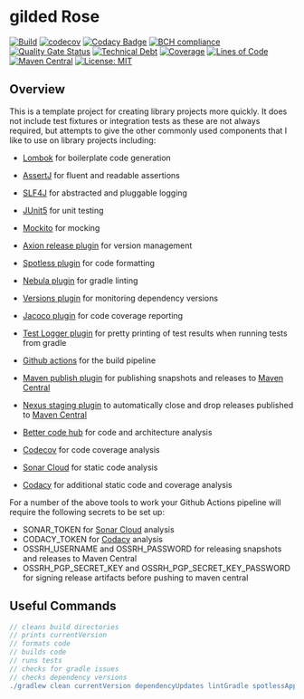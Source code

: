 # gilded Rose

[![Build](https://github.com/michaelruocco/gilded-rose/workflows/pipeline/badge.svg)](https://github.com/michaelruocco/gilded-rose/actions)
[![codecov](https://codecov.io/gh/michaelruocco/gilded-rose/branch/master/graph/badge.svg?token=FWDNP534O7)](https://codecov.io/gh/michaelruocco/gilded-rose)
[![Codacy Badge](https://app.codacy.com/project/badge/Grade/272889cf707b4dcb90bf451392530794)](https://www.codacy.com/gh/michaelruocco/gilded-rose/dashboard?utm_source=github.com&amp;utm_medium=referral&amp;utm_content=michaelruocco/gilded-rose&amp;utm_campaign=Badge_Grade)
[![BCH compliance](https://bettercodehub.com/edge/badge/michaelruocco/gilded-rose?branch=master)](https://bettercodehub.com/)
[![Quality Gate Status](https://sonarcloud.io/api/project_badges/measure?project=michaelruocco_gilded-rose&metric=alert_status)](https://sonarcloud.io/dashboard?id=michaelruocco_gilded-rose)
[![Technical Debt](https://sonarcloud.io/api/project_badges/measure?project=michaelruocco_gilded-rose&metric=sqale_index)](https://sonarcloud.io/dashboard?id=michaelruocco_gilded-rose)
[![Coverage](https://sonarcloud.io/api/project_badges/measure?project=michaelruocco_gilded-rose&metric=coverage)](https://sonarcloud.io/dashboard?id=michaelruocco_gilded-rose)
[![Lines of Code](https://sonarcloud.io/api/project_badges/measure?project=michaelruocco_gilded-rose&metric=ncloc)](https://sonarcloud.io/dashboard?id=michaelruocco_gilded-rose)
[![Maven Central](https://img.shields.io/maven-central/v/com.github.michaelruocco/gilded-rose.svg?label=Maven%20Central)](https://search.maven.org/search?q=g:%22com.github.michaelruocco%22%20AND%20a:%22gilded-rose%22)
[![License: MIT](https://img.shields.io/badge/License-MIT-yellow.svg)](https://opensource.org/licenses/MIT)

## Overview

This is a template project for creating library projects more quickly. It does not include test
fixtures or integration tests as these are not always required, but attempts to give the other
commonly used components that I like to use on library projects including:

*   [Lombok](https://projectlombok.org/) for boilerplate code generation

*   [AssertJ](https://joel-costigliola.github.io/assertj/) for fluent and readable assertions

*   [SLF4J](http://www.slf4j.org/) for abstracted and pluggable logging

*   [JUnit5](https://junit.org/junit5/) for unit testing

*   [Mockito](https://site.mockito.org/) for mocking

*   [Axion release plugin](https://github.com/allegro/axion-release-plugin) for version management

*   [Spotless plugin](https://github.com/diffplug/spotless/tree/main/plugin-gradle) for code formatting

*   [Nebula plugin](https://github.com/nebula-plugins/gradle-lint-plugin) for gradle linting

*   [Versions plugin](https://github.com/ben-manes/gradle-versions-plugin) for monitoring dependency versions

*   [Jacoco plugin](https://docs.gradle.org/current/userguide/jacoco_plugin.html) for code coverage reporting

*   [Test Logger plugin](https://plugins.gradle.org/plugin/com.adarshr.test-logger) for pretty printing of test
    results when running tests from gradle
    
*   [Github actions](https://github.com/actions) for the build pipeline

*   [Maven publish plugin](https://docs.gradle.org/current/userguide/publishing_maven.html) for publishing snapshots
    and releases to [Maven Central](https://search.maven.org/)
    
*   [Nexus staging plugin](https://github.com/Codearte/gradle-nexus-staging-plugin) to automatically close and drop
    releases published to [Maven Central](https://search.maven.org/)

*   [Better code hub](https://bettercodehub.com/) for code and architecture analysis

*   [Codecov](https://codecov.io/) for code coverage analysis

*   [Sonar Cloud](https://sonarcloud.io/) for static code analysis 

*   [Codacy](https://www.codacy.com/) for additional static code and coverage analysis

For a number of the above tools to work your Github Actions pipeline will require the
following secrets to be set up:

*   SONAR_TOKEN for [Sonar Cloud](https://sonarcloud.io/) analysis
*   CODACY_TOKEN for [Codacy](https://www.codacy.com/) analysis
*   OSSRH_USERNAME and OSSRH_PASSWORD for releasing snapshots and releases to Maven Central
*   OSSRH_PGP_SECRET_KEY and OSSRH_PGP_SECRET_KEY_PASSWORD for signing release artifacts before pushing to maven central

## Useful Commands

```gradle
// cleans build directories
// prints currentVersion
// formats code
// builds code
// runs tests
// checks for gradle issues
// checks dependency versions
./gradlew clean currentVersion dependencyUpdates lintGradle spotlessApply build
```